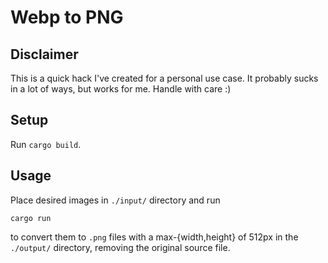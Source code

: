 # Webp to PNG

## Disclaimer

This is a quick hack I've created for a personal use case. It probably sucks in a lot of ways, but works for me. Handle with care :)

## Setup

Run `cargo build`.

## Usage

Place desired images in `./input/` directory and run

```
cargo run
```

to convert them to `.png` files with a max-{width,height} of 512px in the `./output/` directory, removing the original source file.
